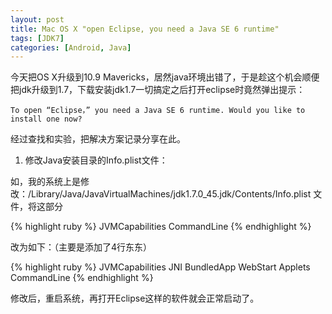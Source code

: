 ```yaml
---
layout: post
title: Mac OS X "open Eclipse, you need a Java SE 6 runtime"
tags: [JDK7]
categories: [Android, Java]
---
```


今天把OS X升级到10.9 Mavericks，居然java环境出错了，于是趁这个机会顺便把jdk升级到1.7，下载安装jdk1.7一切搞定之后打开eclipse时竟然弹出提示：

    To open “Eclipse，” you need a Java SE 6 runtime. Would you like to install one now?

经过查找和实验，把解决方案记录分享在此。 

1. 修改Java安装目录的Info.plist文件：

如，我的系统上是修改：/Library/Java/JavaVirtualMachines/jdk1.7.0_45.jdk/Contents/Info.plist 文件，将这部分

{% highlight ruby %}
<key>JVMCapabilities</key>
    <array>
<string>CommandLine</string>
</array>
{% endhighlight %}

改为如下：（主要是添加了4行东东）

{% highlight ruby %}
<key>JVMCapabilities</key>
<array>
    <string>JNI</string>
    <string>BundledApp</string>
    <string>WebStart</string>
    <string>Applets</string>
    <string>CommandLine</string>
</array>
{% endhighlight %}

修改后，重启系统，再打开Eclipse这样的软件就会正常启动了。